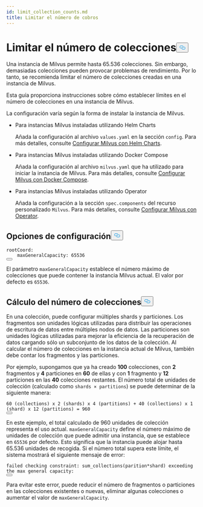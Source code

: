 ```yaml
---
id: limit_collection_counts.md
title: Limitar el número de cobros
---
```


<h1 id="Limit-Collection-Counts" class="common-anchor-header">Limitar el número de colecciones<button data-href="#Limit-Collection-Counts" class="anchor-icon" translate="no">
      <svg translate="no"
        aria-hidden="true"
        focusable="false"
        height="20"
        version="1.1"
        viewBox="0 0 16 16"
        width="16"
      >
        <path
          fill="#0092E4"
          fill-rule="evenodd"
          d="M4 9h1v1H4c-1.5 0-3-1.69-3-3.5S2.55 3 4 3h4c1.45 0 3 1.69 3 3.5 0 1.41-.91 2.72-2 3.25V8.59c.58-.45 1-1.27 1-2.09C10 5.22 8.98 4 8 4H4c-.98 0-2 1.22-2 2.5S3 9 4 9zm9-3h-1v1h1c1 0 2 1.22 2 2.5S13.98 12 13 12H9c-.98 0-2-1.22-2-2.5 0-.83.42-1.64 1-2.09V6.25c-1.09.53-2 1.84-2 3.25C6 11.31 7.55 13 9 13h4c1.45 0 3-1.69 3-3.5S14.5 6 13 6z"
        ></path>
      </svg>
    </button></h1><p>Una instancia de Milvus permite hasta 65.536 colecciones. Sin embargo, demasiadas colecciones pueden provocar problemas de rendimiento. Por lo tanto, se recomienda limitar el número de colecciones creadas en una instancia de Milvus.</p>
<p>Esta guía proporciona instrucciones sobre cómo establecer límites en el número de colecciones en una instancia de Milvus.</p>
<p>La configuración varía según la forma de instalar la instancia de Milvus.</p>
<ul>
<li><p>Para instancias Milvus instaladas utilizando Helm Charts</p>
<p>Añada la configuración al archivo <code translate="no">values.yaml</code> en la sección <code translate="no">config</code>. Para más detalles, consulte <a href="/docs/es/v2.5.x/configure-helm.md">Configurar Milvus con Helm Charts</a>.</p></li>
<li><p>Para instancias Milvus instaladas utilizando Docker Compose</p>
<p>Añada la configuración al archivo <code translate="no">milvus.yaml</code> que ha utilizado para iniciar la instancia de Milvus. Para más detalles, consulte <a href="/docs/es/v2.5.x/configure-docker.md">Configurar Milvus con Docker Compose</a>.</p></li>
<li><p>Para instancias Milvus instaladas utilizando Operator</p>
<p>Añada la configuración a la sección <code translate="no">spec.components</code> del recurso personalizado <code translate="no">Milvus</code>. Para más detalles, consulte <a href="/docs/es/v2.5.x/configure_operator.md">Configurar Milvus con Operator</a>.</p></li>
</ul>
<h2 id="Configuration-options" class="common-anchor-header">Opciones de configuración<button data-href="#Configuration-options" class="anchor-icon" translate="no">
      <svg translate="no"
        aria-hidden="true"
        focusable="false"
        height="20"
        version="1.1"
        viewBox="0 0 16 16"
        width="16"
      >
        <path
          fill="#0092E4"
          fill-rule="evenodd"
          d="M4 9h1v1H4c-1.5 0-3-1.69-3-3.5S2.55 3 4 3h4c1.45 0 3 1.69 3 3.5 0 1.41-.91 2.72-2 3.25V8.59c.58-.45 1-1.27 1-2.09C10 5.22 8.98 4 8 4H4c-.98 0-2 1.22-2 2.5S3 9 4 9zm9-3h-1v1h1c1 0 2 1.22 2 2.5S13.98 12 13 12H9c-.98 0-2-1.22-2-2.5 0-.83.42-1.64 1-2.09V6.25c-1.09.53-2 1.84-2 3.25C6 11.31 7.55 13 9 13h4c1.45 0 3-1.69 3-3.5S14.5 6 13 6z"
        ></path>
      </svg>
    </button></h2><pre><code translate="no" class="language-yaml">rootCoord:
    maxGeneralCapacity: 65536
<button class="copy-code-btn"></button></code></pre>
<p>El parámetro <code translate="no">maxGeneralCapacity</code> establece el número máximo de colecciones que puede contener la instancia Milvus actual. El valor por defecto es <code translate="no">65536</code>.</p>
<h2 id="Calculating-the-number-of-collections" class="common-anchor-header">Cálculo del número de colecciones<button data-href="#Calculating-the-number-of-collections" class="anchor-icon" translate="no">
      <svg translate="no"
        aria-hidden="true"
        focusable="false"
        height="20"
        version="1.1"
        viewBox="0 0 16 16"
        width="16"
      >
        <path
          fill="#0092E4"
          fill-rule="evenodd"
          d="M4 9h1v1H4c-1.5 0-3-1.69-3-3.5S2.55 3 4 3h4c1.45 0 3 1.69 3 3.5 0 1.41-.91 2.72-2 3.25V8.59c.58-.45 1-1.27 1-2.09C10 5.22 8.98 4 8 4H4c-.98 0-2 1.22-2 2.5S3 9 4 9zm9-3h-1v1h1c1 0 2 1.22 2 2.5S13.98 12 13 12H9c-.98 0-2-1.22-2-2.5 0-.83.42-1.64 1-2.09V6.25c-1.09.53-2 1.84-2 3.25C6 11.31 7.55 13 9 13h4c1.45 0 3-1.69 3-3.5S14.5 6 13 6z"
        ></path>
      </svg>
    </button></h2><p>En una colección, puede configurar múltiples shards y particiones. Los fragmentos son unidades lógicas utilizadas para distribuir las operaciones de escritura de datos entre múltiples nodos de datos. Las particiones son unidades lógicas utilizadas para mejorar la eficiencia de la recuperación de datos cargando sólo un subconjunto de los datos de la colección. Al calcular el número de colecciones en la instancia actual de Milvus, también debe contar los fragmentos y las particiones.</p>
<p>Por ejemplo, supongamos que ya ha creado <strong>100</strong> colecciones, con <strong>2</strong> fragmentos y <strong>4</strong> particiones en <strong>60</strong> de ellas y con <strong>1</strong> fragmento y <strong>12</strong> particiones en las <strong>40</strong> colecciones restantes. El número total de unidades de colección (calculado como <code translate="no">shards × partitions</code>) se puede determinar de la siguiente manera:</p>
<pre><code translate="no">60 (collections) x 2 (shards) x 4 (partitions) + 40 (collections) x 1 (shard) x 12 (partitions) = 960
<button class="copy-code-btn"></button></code></pre>
<p>En este ejemplo, el total calculado de 960 unidades de colección representa el uso actual. <code translate="no">maxGeneralCapacity</code> define el número máximo de unidades de colección que puede admitir una instancia, que se establece en <code translate="no">65536</code> por defecto. Esto significa que la instancia puede alojar hasta 65.536 unidades de recogida. Si el número total supera este límite, el sistema mostrará el siguiente mensaje de error:</p>
<pre><code translate="no" class="language-shell">failed checking constraint: sum_collections(parition*shard) exceeding the <span class="hljs-built_in">max</span> general capacity:
<button class="copy-code-btn"></button></code></pre>
<p>Para evitar este error, puede reducir el número de fragmentos o particiones en las colecciones existentes o nuevas, eliminar algunas colecciones o aumentar el valor de <code translate="no">maxGeneralCapacity</code>.</p>
